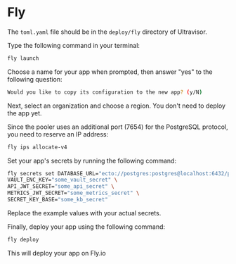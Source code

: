 <!--
SPDX-FileCopyrightText: 2025 Supabase <support@supabase.io>
SPDX-FileCopyrightText: 2025 Łukasz Niemier <~@hauleth.dev>

SPDX-License-Identifier: Apache-2.0
SPDX-License-Identifier: EUPL-1.2
-->

# Fly

The `toml.yaml` file should be in the `deploy/fly` directory of Ultravisor.

Type the following command in your terminal:

```bash
fly launch
```

Choose a name for your app when prompted, then answer "yes" to the following
question:

```bash
Would you like to copy its configuration to the new app? (y/N)
```

Next, select an organization and choose a region. You don't need to deploy the
app yet.

Since the pooler uses an additional port (7654) for the PostgreSQL protocol, you
need to reserve an IP address:

```bash
fly ips allocate-v4
```

Set your app's secrets by running the following command:

```bash
fly secrets set DATABASE_URL="ecto://postgres:postgres@localhost:6432/postgres" \
VAULT_ENC_KEY="some_vault_secret" \
API_JWT_SECRET="some_api_secret" \
METRICS_JWT_SECRET="some_metrics_secret" \
SECRET_KEY_BASE="some_kb_secret"
```

Replace the example values with your actual secrets.

Finally, deploy your app using the following command:

```bash
fly deploy
```

This will deploy your app on Fly.io
